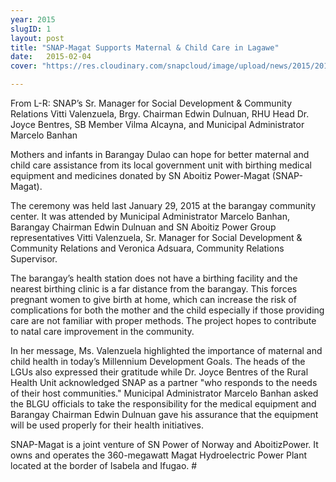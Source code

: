 ```yaml
---
year: 2015
slugID: 1
layout: post
title: "SNAP-Magat Supports Maternal & Child Care in Lagawe"
date:   2015-02-04 
cover: "https://res.cloudinary.com/snapcloud/image/upload/news/2015/2015-1-snap.jpg"

---
```

From L-R: SNAP’s Sr. Manager for Social Development & Community Relations Vitti Valenzuela, Brgy. Chairman Edwin Dulnuan, RHU Head Dr. Joyce Bentres, SB Member Vilma Alcayna, and Municipal Administrator Marcelo Banhan


Mothers and infants in Barangay Dulao can hope for better maternal and child care assistance from its local government unit with birthing medical equipment and medicines donated by SN Aboitiz Power-Magat (SNAP-Magat).


The ceremony was held last January 29, 2015 at the barangay community center. It was attended by Municipal Administrator Marcelo Banhan, Barangay Chairman Edwin Dulnuan and SN Aboitiz Power Group representatives Vitti Valenzuela, Sr. Manager for Social Development & Community Relations and Veronica Adsuara, Community Relations Supervisor.  


The barangay’s health station does not have a birthing facility and the nearest birthing clinic is a far distance from the barangay. This forces pregnant women to give birth at home, which can increase the risk of complications for both the mother and the child especially if those providing care are not familiar with proper methods. The project hopes to contribute to natal care improvement in the community.


In her message, Ms. Valenzuela highlighted the importance of maternal and child health in today’s Millennium Development Goals. The heads of the LGUs also expressed their gratitude while Dr. Joyce Bentres of the Rural Health Unit acknowledged SNAP as a partner "who responds to the needs of their host communities." Municipal Administrator Marcelo Banhan asked the BLGU officials to take the responsibility for the medical equipment and Barangay Chairman Edwin Dulnuan gave his assurance that the equipment will be used properly for their health initiatives.


SNAP-Magat is a joint venture of SN Power of Norway and AboitizPower. It owns and operates the 360-megawatt Magat Hydroelectric Power Plant located at the border of Isabela and Ifugao. #
